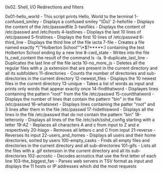 0x02. Shell, I/O Redirections and filters

0x01-hello_world - This script prints Hello, World to the terminal
1-confused_smiley - Displays a confused smiley "(Ôo)'
2-hellofile - Displays the content of the /etc/passwdfile
3-twofiles - Displays the content of /etc/passwd and /etc/hosts
4-lastlines - Displays the last 10 lines of /etc/passwd
5-firstlines - Displays the first 10 lines of /etc/passwd
6-third_line - Displays the third line of the file iacta
7-file - Creates a file named exactly \*\\'"Holberton School"\'\\*$\?\*\*\*\*\*:) containing the test Holberton School ending by a new line
8-cwd_state - Writes into the file ls_cwd_content the result of the command ls -la.
9-duplicate_last_line - Duplicates the last line of the file iacta
10-no_more_js - Deletes all the regular files with a .js extension that are present in the current directory and all its subfolders
11-directories - Counts the number of directories and sub-directories in the current directory
12-newest_files	- Displays the 10 newest files in the current directory
13-unique - Takes a list of words as input and prints only words that appear exactly once
14-findthatword - Displayes lines containing the pattern "root" from the file /etc/passwd
15-countthatword - Displays the number of lines that contain the pattern "bin" in the file /etc/passwd
16-whatsnext - Displays lines containing the patter "root" and 3 lines after them in the file /etc/passwd
17-hidethisword - Displays all the lines in the file /etc/passwd that do not contain the pattern "bin"
18-letteronly - Displays all lines of the file /etc/ssh/sshd_config starting with a letter
19-AZ - Replaces all characters A and c from input to Z and e respectively
20-hiago - Removes all letters c and C from input
21-reverse - Reverses its input
22-users_and_homes - Displays all users and their home directories, sorted by users
100-empty_casks - Finds all empty files and directories in the current directory and all sub-directories
101-gifs - Lists all the files with a .gif extension in the current directory and all its sub-directories
102-acrostic - Decodes acrostics that use the first letter of each line
103-the_biggest_fan -  Parses web servers in TSV format as input and displays the 11 hosts or IP addresses which did the most requests
